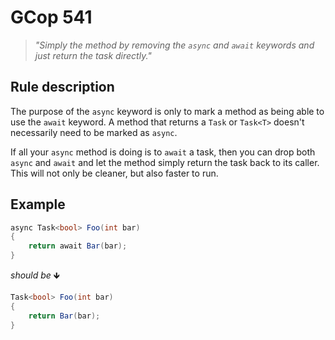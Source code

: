 ﻿# GCop 541

> *"Simply the method by removing the `async` and `await` keywords and just return the task directly."*

## Rule description

The purpose of the `async` keyword is only to mark a method as being able to use the `await` keyword.
A method that returns a `Task` or `Task<T>` doesn't necessarily need to be marked as `async`.
 
If all your `async` method is doing is to `await` a task, then you can drop both `async` and `await` and let the method simply return the task back to its caller. This will not only be cleaner, but also faster to run.

## Example

```csharp
async Task<bool> Foo(int bar)
{
    return await Bar(bar);
}
```

*should be* 🡻

```csharp
Task<bool> Foo(int bar)
{
    return Bar(bar);
}
```